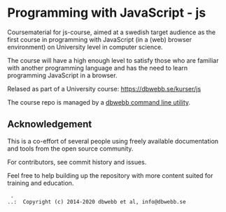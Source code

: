Programming with JavaScript - js
===================

<!-- [![Join the chat at https://gitter.im/mosbth/javascript1](https://badges.gitter.im/Join%20Chat.svg)](https://gitter.im/mosbth/javascript1?utm_source=badge&utm_medium=badge&utm_campaign=pr-badge&utm_content=badge)
[![Build Status](https://travis-ci.org/dbwebb-se/javascript1.svg?branch=master)](https://travis-ci.org/dbwebb-se/javascript1)
[![CircleCI](https://circleci.com/gh/dbwebb-se/javascript1.svg?style=svg)](https://circleci.com/gh/dbwebb-se/javascript1) -->


Coursematerial for js-course, aimed at a swedish target audience as the first course in programming with JavaScript (in a (web) browser environment) on University level in computer science.

The course will have a high enough level to satisfy those who are familiar with another programming language and has the need to learn programming JavaScript in a browser.

Relased as part of a University course: https://dbwebb.se/kurser/js

The course repo is managed by a [dbwebb command line utility](https://dbwebb.se/dbwebb-cli).



Acknowledgement
-------------------

This is a co-effort of several people using freely available documentation and tools from the open source community.

For contributors, see commit history and issues.

Feel free to help building up the repository with more content suited for training and education.




```
 .
..:  Copyright (c) 2014-2020 dbwebb et al, info@dbwebb.se
```
